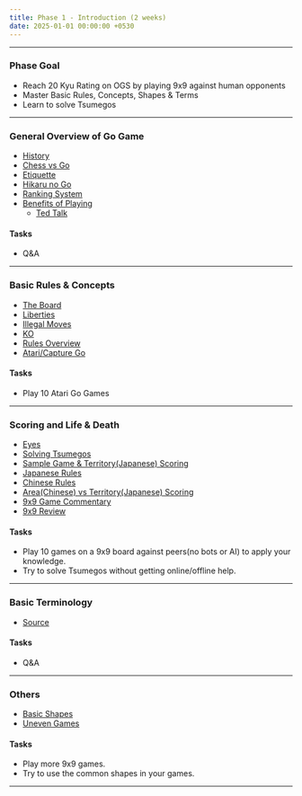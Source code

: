 ```yaml
---
title: Phase 1 - Introduction (2 weeks)
date: 2025-01-01 00:00:00 +0530
---
```


---

### Phase Goal

- Reach 20 Kyu Rating on OGS by playing 9x9 against human opponents
- Master Basic Rules, Concepts, Shapes & Terms
- Learn to solve Tsumegos

---

### General Overview of Go Game

- [History](https://youtu.be/EN10EHNdJjQ?si=adS3Jj1zx1FDiI8Z)
- [Chess vs Go](https://youtu.be/yYvLfeFnrCU?si=N-oQi7mQDjWtPdgt)
- [Etiquette](https://youtu.be/cnW9dHvxOc0?si=glYq_JMtb7fsA5EB)
- [Hikaru no Go](https://youtu.be/yXq_kNbzV8E?si=tA5mTcdfZqeCr0H4)
- [Ranking System](https://youtu.be/MiQnwLRWdrU?si=FNeRLD_E20zhhris)
- [Benefits of Playing](https://youtu.be/SrqAlN8JZPs?si=qviK1UjskTc3ZyH_)
  - [Ted Talk](https://youtu.be/wQuh9YI8rn0?si=Gt0Vdrw-iRpaZMpX)

#### Tasks

- Q&A 

---

### Basic Rules & Concepts

- [The Board](https://youtu.be/1gQAN6svMcA?si=kVm8SEAdj2AztT40)
- [Liberties](https://youtu.be/DPbIj0pJJVA?si=QA5ZdaiWmbes-AQ4)
- [Illegal Moves](https://youtu.be/pOvdcq1tFU8?si=qTve6CPEUYLH2cY2)
- [KO](https://youtu.be/AvEj9CmV3Sw?si=TCLK0_4J81yiqYSH)
- [Rules Overview](https://youtu.be/oZTdT8MQexk?si=-a45QDGrWLHS7OXo)
- [Atari/Capture Go](https://youtu.be/ygGfOWpjaWA?si=bK2pqdgJHonY-KNl)

#### Tasks

- Play 10 Atari Go Games

---

### Scoring and Life & Death

- [Eyes](https://youtu.be/wzXlYd6DnB0?si=2SjlmTPVNjXxpHYi)
- [Solving Tsumegos](https://youtu.be/3fAn7xYrzeI?si=SuckeK8I7xqG1yf-)
- [Sample Game & Territory(Japanese) Scoring](https://youtu.be/hUU1wZHnb5A?si=80QtfxuowdAKndk-)
- [Japanese Rules](https://youtu.be/P_FqWal-pxE?si=oihsnK4rz7Kdw5lC)
- [Chinese Rules](https://youtu.be/xzS2LqWgP6Y?si=raMIhXrAJDZCOiUp)
- [Area(Chinese) vs Territory(Japanese) Scoring](https://youtu.be/crO1rXNkH7o?si=aLyOAoEi3Ly0Ob-r)
- [9x9 Game Commentary](https://youtu.be/etQLHVVASME?si=vOSlSkB1l2ULBwLJ)
- [9x9 Review](https://youtu.be/JJIKYcSe6Xw?si=AMJ2XbvRDOy8kHHa)


#### Tasks

- Play 10 games on a 9x9 board against peers(no bots or AI) to apply your knowledge.
- Try to solve Tsumegos without getting online/offline help.

---

### Basic Terminology

- [Source](https://gomagic.org/glossary-of-go-terms/)

#### Tasks

- Q&A

---

### Others

- [Basic Shapes](https://youtu.be/BUhEmheWHz4?si=UCU7JG7YHjYXvUcH)
- [Uneven Games](https://youtu.be/9d4J6aNCxYM?si=DQNvx6qGfd2M5gtB)

#### Tasks

- Play more 9x9 games.
- Try to use the common shapes in your games.

---